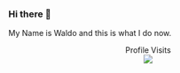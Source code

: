### Hi there 👋
My Name is Waldo and this is what I do now.

<p align="center"> 
  Profile Visits
  <br>
  <img src="https://profile-counter.glitch.me/WaldoDoesTEch/count.svg" />
</p>
